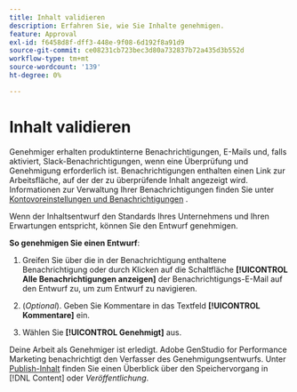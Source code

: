 ```yaml
---
title: Inhalt validieren
description: Erfahren Sie, wie Sie Inhalte genehmigen.
feature: Approval
exl-id: f6458d8f-dff3-448e-9f08-6d192f8a91d9
source-git-commit: ce08231cb723bec3d80a732837b72a435d3b552d
workflow-type: tm+mt
source-wordcount: '139'
ht-degree: 0%

---
```


# Inhalt validieren

Genehmiger erhalten produktinterne Benachrichtigungen, E-Mails und, falls aktiviert, Slack-Benachrichtigungen, wenn eine Überprüfung und Genehmigung erforderlich ist. Benachrichtigungen enthalten einen Link zur Arbeitsfläche, auf der der zu überprüfende Inhalt angezeigt wird. Informationen zur Verwaltung Ihrer Benachrichtigungen finden Sie unter [Kontovoreinstellungen und Benachrichtigungen](https://experienceleague.adobe.com/en/docs/core-services/interface/features/account-preferences) .

Wenn der Inhaltsentwurf den Standards Ihres Unternehmens und Ihren Erwartungen entspricht, können Sie den Entwurf genehmigen.

**So genehmigen Sie einen Entwurf**:

1. Greifen Sie über die in der Benachrichtigung enthaltene Benachrichtigung oder durch Klicken auf die Schaltfläche **[!UICONTROL Alle Benachrichtigungen anzeigen]** der Benachrichtigungs-E-Mail auf den Entwurf zu, um zum Entwurf zu navigieren.

1. (_Optional_). Geben Sie Kommentare in das Textfeld **[!UICONTROL Kommentare]** ein.

1. Wählen Sie **[!UICONTROL Genehmigt]** aus.

Deine Arbeit als Genehmiger ist erledigt. Adobe GenStudio for Performance Marketing benachrichtigt den Verfasser des Genehmigungsentwurfs. Unter [Publish-Inhalt](./publish-content.md) finden Sie einen Überblick über den Speichervorgang in [!DNL Content] oder _Veröffentlichung_.
